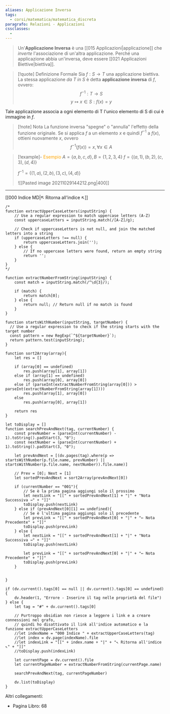```yaml
---
aliases: Applicazione Inversa
tags:
  - corsi/matematica/matematica_discreta
paragrafo: Relazioni - Applicazioni
cssclasses:
  - 
---
```


>Un'**Applicazione Inversa** è una [[015 Applicazioni|applicazione]] che *inverte* l'associazione di un'altra applicazione. Perché una applicazione abbia un'inversa, deve essere [[021 Applicazioni Biettive|biettiva]].

> [!quote] Definizione Formale 
>Sia $f:S\rightarrow T$ una applicazione biettiva.
>La stessa applicazione *da T in S* è detta **applicazione inversa** di $f$, ovvero:
> $$f^{-1}:T\rightarrow S$$
> $$y\longmapsto x\in S: f(x) = y$$

Tale applicazione associa a ogni elemento di T l'unico elemento di S di cui è immagine in $f$.

> [!note] Nota
>La funzione inversa "spegne" o "annulla" l'effetto della funzione originale. Se si applica $f$ a un elemento $x$ e quindi $f^{-1}$ a $f(x)$, ottieni nuovamente $x$, ovvero $$f^{-1}(f(x)) = x, \forall x\in A$$

> [!example]- <font color="orange">Esempio</font>
>$A = \{a, b, c, d\}, B = \{1, 2, 3, 4\}$
>$f = \{(a, 1), (b, 2), (c, 3), (d, 4)\}$
>
>$f^{-1} = \{(1, a), (2, b), (3, c), (4, d)\}$
>
>![[Pasted image 20211029144212.png|400]]

___
[[000 Indice MD|↖ Ritorna all'indice ↖]]

```dataviewjs
/*
function extractUpperCaseLetters(inputString) {
	// Use a regular expression to match uppercase letters (A-Z)
	const uppercaseLetters = inputString.match(/[A-Z]/g);
	
	// Check if uppercaseLetters is not null, and join the matched letters into a string
	if (uppercaseLetters !== null) {
		return uppercaseLetters.join('');
	} else {
	    // If no uppercase letters were found, return an empty string
	    return '';
	}
}
*/

function extractNumberFromString(inputString) {
	const match = inputString.match(/^\d{3}/);
	
	if (match) {
		return match[0];
	} else {
		return null; // Return null if no match is found
	}
}

function startsWithNumber(inputString, targetNumber) {
  // Use a regular expression to check if the string starts with the target number
  const pattern = new RegExp(`^${targetNumber}`);
  return pattern.test(inputString);
}

function sort2Array(array){
	let res = []
	
	if (array[0] == undefined)
		res.push(array[1], array[1])
	else if (array[1] == undefined)
		res.push(array[0], array[0])
	else if (parseInt(extractNumberFromString(array[0])) > parseInt(extractNumberFromString(array[1])))
		res.push(array[1], array[0])
	else
		res.push(array[0], array[1])
	
	return res
}

let toDisplay = []
function searchPrevAndNext(tag, currentNumber) {
	const prevNumber = (parseInt(currentNumber) - 1).toString().padStart(3, "0");
	const nextNumber = (parseInt(currentNumber) + 1).toString().padStart(3, "0");
	
	let prevAndNext = [(dv.pages(tag).where(p => startsWithNumber(p.file.name, prevNumber) || startsWithNumber(p.file.name, nextNumber)).file.name)]
	
	// Prev = [0]; Next = [1]
	let sortedPrevAndNext = sort2Array(prevAndNext[0])
	
	if (currentNumber == "001"){ 
		// Se è la prima pagina aggiungi solo il prossimo
		let nextLink = "[[" + sortedPrevAndNext[1] + "|" + "Nota Successiva →" + "]]"
		toDisplay.push(nextLink)
	} else if (prevAndNext[0][1] == undefined){
		// Se è l'ultima pagina aggiungi solo il precedente
		let prevLink = "[[" + sortedPrevAndNext[0] + "|" + "← Nota Precedente" + "]]"
		toDisplay.push(prevLink)
	} else {
		let nextLink = "[[" + sortedPrevAndNext[1] + "|" + "Nota Successiva →" + "]]"
		toDisplay.push(nextLink)
		
		let prevLink = "[[" + sortedPrevAndNext[0] + "|" + "← Nota Precedente" + "]]"
		toDisplay.push(prevLink)
	}
	
	
}

if (dv.current().tags[0] == null || dv.current().tags[0] == undefined){
	dv.header(1, "Errore - Inserire il tag nelle proprietà del file")
} else {
	let tag = "#" + dv.current().tags[0]

	// Purtroppo obsidian non riesce a leggere i link e a creare connessioni nel grafo,
	// quindi ho disattivato il link all'indice automatico e la funzione extractUpperCaseLetters
	//let indexName = "000 Indice " + extractUpperCaseLetters(tag)
	//let index = dv.page(indexName).file
	//let indexLink = "[[" + index.name + "|" + "↖ Ritorna all'indice ↖" + "]]"
	//toDisplay.push(indexLink)
	
	let currentPage = dv.current().file
	let currentPageNumber = extractNumberFromString(currentPage.name)
	
	searchPrevAndNext(tag, currentPageNumber)
	
	dv.list(toDisplay)
}
```

Altri collegamenti: 
- Pagina Libro: 68